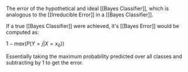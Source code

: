 The error of the hypothetical and ideal [[Bayes Classifier]], which is analogous to the [[Irreducible Error]] in a [[Bayes Classifier]].

If a true [[Bayes Classifier]] were achieved, it's [[Bayes Error]] would be computed as:

$1 - max(P(Y = j | X = x_0))$

Essentially taking the maximum probability predicted over all classes and subtracting by $1$ to get the error.